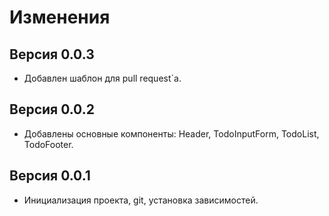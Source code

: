 # Изменения

## Версия 0.0.3

- Добавлен шаблон для pull request`а.

## Версия 0.0.2

- Добавлены основные компоненты: Header, TodoInputForm, TodoList, TodoFooter. 

## Версия 0.0.1

- Инициализация проекта, git, установка зависимостей.
